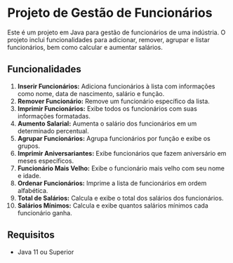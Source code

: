 # Projeto de Gestão de Funcionários

Este é um projeto em Java para gestão de funcionários de uma indústria. O projeto inclui funcionalidades para adicionar, remover, agrupar e listar funcionários, bem como calcular e aumentar salários.


## Funcionalidades

1. **Inserir Funcionários:** Adiciona funcionários à lista com informações como nome, data de nascimento, salário e função.
2. **Remover Funcionário:** Remove um funcionário específico da lista.
3. **Imprimir Funcionários:** Exibe todos os funcionários com suas informações formatadas.
4. **Aumento Salarial:** Aumenta o salário dos funcionários em um determinado percentual.
5. **Agrupar Funcionários:** Agrupa funcionários por função e exibe os grupos.
6. **Imprimir Aniversariantes:** Exibe funcionários que fazem aniversário em meses específicos.
7. **Funcionário Mais Velho:** Exibe o funcionário mais velho com seu nome e idade.
8. **Ordenar Funcionários:** Imprime a lista de funcionários em ordem alfabética.
9. **Total de Salários:** Calcula e exibe o total dos salários dos funcionários.
10. **Salários Mínimos:** Calcula e exibe quantos salários mínimos cada funcionário ganha.

## Requisitos

* Java 11 ou Superior
